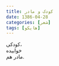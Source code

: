 ```yaml
---
title: کودک و مادر
date: 1386-04-28
categories: [شعر]
tags: [هایکو]
---
```


کودکی،  
خوابیده  
مادر هم.
